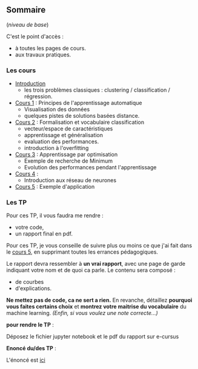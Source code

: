 ## Sommaire
(*niveau de base*)

C'est le point d'accès :
- à toutes les pages de cours.
- aux travaux pratiques.

### Les cours

- [Introduction](00_intro.md)
  - les trois problèmes classiques : clustering / classification /
  régression.
- [Cours 1](01_cours1.md) : Principes de l'apprentissage automatique
  - Visualisation des données
  - quelques pistes de solutions basées distance.
- [Cours 2](02_cours2.md) : Formalisation et vocabulaire classification
  - vecteur/espace de caractéristiques
  - apprentissage et généralisation
  - evaluation des performances.
  - introduction à l'overfitting
- [Cours 3](03_cours3.md) : Apprentissage par optimisation
  - Exemple de recherche de Minimum
  - Evolution des performances pendant l'apprentissage
- [Cours 4](04_cours4.md) :
  - Introduction aux réseau de neurones
- [Cours 5](05_cours5.md) : Exemple d'application


### Les TP

Pour ces TP, il vous faudra me rendre :
- votre code,
- un rapport final en pdf.

Pour ces TP, je vous conseille de suivre plus ou moins ce que j'ai fait dans le [cours 5](05_cours5.md), en supprimant toutes les errances pédagogiques.

Le rapport devra ressembler à **un vrai rapport**, avec une page de garde
indiquant votre nom et de quoi ca parle. Le contenu sera composé :
- de courbes
- d'explications.

**Ne mettez pas de code, ca ne sert a rien.** En revanche, détaillez **pourquoi vous faites certains choix** et **montrez votre maitrise du vocabulaire** du machine learning. *(Enfin, si vous voulez une note correcte...)*

**pour rendre le TP** :

Déposez le fichier jupyter notebook et le pdf du rapport sur e-cursus


**Enoncé du/des TP** :

L'énoncé est [ici](TP/TP1.md)

<!-- - Le [TP sur la base IRIS](TP/tpIris.md) -->
